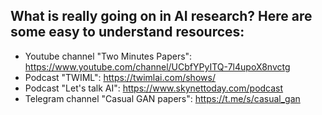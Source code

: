 ## What is really going on in AI research? Here are some easy to understand resources:

- Youtube channel "Two Minutes Papers": https://www.youtube.com/channel/UCbfYPyITQ-7l4upoX8nvctg
- Podcast "TWIML": https://twimlai.com/shows/
- Podcast "Let's talk AI": https://www.skynettoday.com/podcast
- Telegram channel "Casual GAN papers": https://t.me/s/casual_gan
